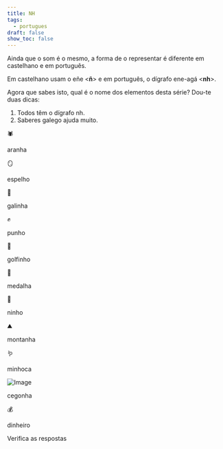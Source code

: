 ```yaml
---
title: NH
tags:
  - portugues
draft: false
show_toc: false
---
```

Ainda que o som é o mesmo, a forma de o representar é diferente em castelhano e em português.

Em castelhano usam o eñe <**ñ**> e em português, o dígrafo ene-agá <**nh**>.

Agora que sabes isto, qual é o nome dos elementos desta série? 
Dou-te duas dicas:
1. Todos têm o dígrafo nh.
2. Saberes galego ajuda muito.

<e-moji>🕷️</e-moji>

<e-answer>aranha</e-answer>

<e-moji>🪞</e-moji>

<e-answer>espelho</e-answer>

<e-moji>🐔</e-moji>

<e-answer>galinha</e-answer>

<e-moji>✊</e-moji>

<e-answer>punho</e-answer>

<e-moji>🐬</e-moji>

<e-answer>golfinho</e-answer>

<e-moji>🥇</e-moji>

<e-answer>medalha</e-answer>

<e-moji>🪹</e-answer>

<e-answer>ninho</e-answer>

<e-moji>⛰️</e-answer>

<e-answer>montanha</e-answer>

<e-moji>🪱</e-moji>

<e-answer>minhoca</e-answer>

![Image](/img/cegonha.png)

<e-answer>cegonha</e-answer>

<e-moji>💰</e-moji>

<e-answer>dinheiro</e-moji>

<e-validate>Verifica as respostas</e-validate>
